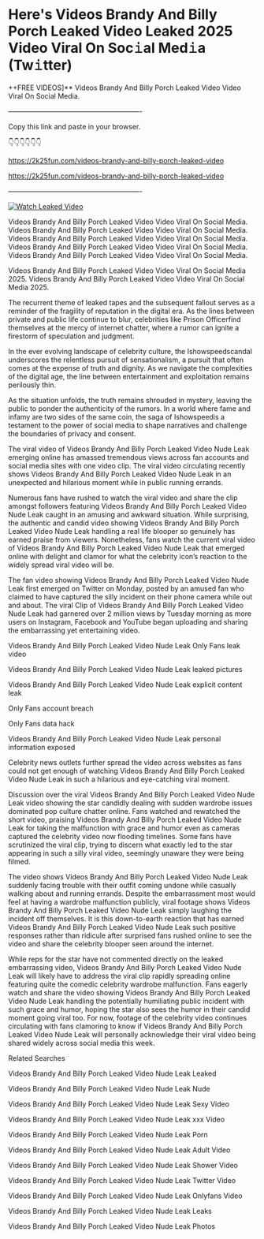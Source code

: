 # Here's Videos Brandy And Billy Porch Leaked Video Leaked 2025 Video Viral On Soc𝚒al Med𝚒a (Tw𝚒tter)

++FREE VIDEOS]** Videos Brandy And Billy Porch Leaked Video Video Viral On Social Media.

———————————————————-

Copy this link and paste in your browser.

👇👇👇👇👇👇

https://2k25fun.com/videos-brandy-and-billy-porch-leaked-video

https://2k25fun.com/videos-brandy-and-billy-porch-leaked-video

———————————————————-

[![Watch Leaked Video](https://miro.medium.com/v2/resize:fit:828/format:webp/1*cilzJN44JGOrTw9NJCrNHA.gif "Watch Leaked Video")](https://2k25fun.com/videos-brandy-and-billy-porch-leaked-video)

Videos Brandy And Billy Porch Leaked Video Video Viral On Social Media. Videos Brandy And Billy Porch Leaked Video Video Viral On Social Media. Videos Brandy And Billy Porch Leaked Video Video Viral On Social Media. Videos Brandy And Billy Porch Leaked Video Video Viral On Social Media. Videos Brandy And Billy Porch Leaked Video Video Viral On Social Media.

Videos Brandy And Billy Porch Leaked Video Video Viral On Social Media 2025. Videos Brandy And Billy Porch Leaked Video Video Viral On Social Media 2025.

The recurrent theme of leaked tapes and the subsequent fallout serves as a reminder of the fragility of reputation in the digital era. As the lines between private and public life continue to blur, celebrities like Prison Officerfind themselves at the mercy of internet chatter, where a rumor can ignite a firestorm of speculation and judgment.

In the ever evolving landscape of celebrity culture, the Ishowspeedscandal underscores the relentless pursuit of sensationalism, a pursuit that often comes at the expense of truth and dignity. As we navigate the complexities of the digital age, the line between entertainment and exploitation remains perilously thin.

As the situation unfolds, the truth remains shrouded in mystery, leaving the public to ponder the authenticity of the rumors. In a world where fame and infamy are two sides of the same coin, the saga of Ishowspeedis a testament to the power of social media to shape narratives and challenge the boundaries of privacy and consent.

The viral video of Videos Brandy And Billy Porch Leaked Video Nude Leak emerging online has amassed tremendous views across fan accounts and social media sites with one video clip. The viral video circulating recently shows Videos Brandy And Billy Porch Leaked Video Nude Leak in an unexpected and hilarious moment while in public running errands.

Numerous fans have rushed to watch the viral video and share the clip amongst followers featuring Videos Brandy And Billy Porch Leaked Video Nude Leak caught in an amusing and awkward situation. While surprising, the authentic and candid video showing Videos Brandy And Billy Porch Leaked Video Nude Leak handling a real life blooper so genuinely has earned praise from viewers. Nonetheless, fans watch the current viral video of Videos Brandy And Billy Porch Leaked Video Nude Leak that emerged online with delight and clamor for what the celebrity icon’s reaction to the widely spread viral video will be.

The fan video showing Videos Brandy And Billy Porch Leaked Video Nude Leak first emerged on Twitter on Monday, posted by an amused fan who claimed to have captured the silly incident on their phone camera while out and about. The viral Clip of Videos Brandy And Billy Porch Leaked Video Nude Leak had garnered over 2 million views by Tuesday morning as more users on Instagram, Facebook and YouTube began uploading and sharing the embarrassing yet entertaining video.

Videos Brandy And Billy Porch Leaked Video Nude Leak Only Fans leak video

Videos Brandy And Billy Porch Leaked Video Nude Leak leaked pictures

Videos Brandy And Billy Porch Leaked Video Nude Leak explicit content leak

Only Fans account breach

Only Fans data hack

Videos Brandy And Billy Porch Leaked Video Nude Leak personal information exposed

Celebrity news outlets further spread the video across websites as fans could not get enough of watching Videos Brandy And Billy Porch Leaked Video Nude Leak in such a hilarious and eye-catching viral moment.

Discussion over the viral Videos Brandy And Billy Porch Leaked Video Nude Leak video showing the star candidly dealing with sudden wardrobe issues dominated pop culture chatter online. Fans watched and rewatched the short video, praising Videos Brandy And Billy Porch Leaked Video Nude Leak for taking the malfunction with grace and humor even as cameras captured the celebrity video now flooding timelines. Some fans have scrutinized the viral clip, trying to discern what exactly led to the star appearing in such a silly viral video, seemingly unaware they were being filmed.

The video shows Videos Brandy And Billy Porch Leaked Video Nude Leak suddenly facing trouble with their outfit coming undone while casually walking about and running errands. Despite the embarrassment most would feel at having a wardrobe malfunction publicly, viral footage shows Videos Brandy And Billy Porch Leaked Video Nude Leak simply laughing the incident off themselves. It is this down-to-earth reaction that has earned Videos Brandy And Billy Porch Leaked Video Nude Leak such positive responses rather than ridicule after surprised fans rushed online to see the video and share the celebrity blooper seen around the internet.

While reps for the star have not commented directly on the leaked embarrassing video, Videos Brandy And Billy Porch Leaked Video Nude Leak will likely have to address the viral clip rapidly spreading online featuring quite the comedic celebrity wardrobe malfunction. Fans eagerly watch and share the video showing Videos Brandy And Billy Porch Leaked Video Nude Leak handling the potentially humiliating public incident with such grace and humor, hoping the star also sees the humor in their candid moment going viral too. For now, footage of the celebrity video continues circulating with fans clamoring to know if Videos Brandy And Billy Porch Leaked Video Nude Leak will personally acknowledge their viral video being shared widely across social media this week.

Related Searches

Videos Brandy And Billy Porch Leaked Video Nude Leak Leaked

Videos Brandy And Billy Porch Leaked Video Nude Leak Nude

Videos Brandy And Billy Porch Leaked Video Nude Leak Sexy Video

Videos Brandy And Billy Porch Leaked Video Nude Leak xxx Video

Videos Brandy And Billy Porch Leaked Video Nude Leak Porn

Videos Brandy And Billy Porch Leaked Video Nude Leak Adult Video

Videos Brandy And Billy Porch Leaked Video Nude Leak Shower Video

Videos Brandy And Billy Porch Leaked Video Nude Leak Twitter Video

Videos Brandy And Billy Porch Leaked Video Nude Leak Onlyfans Video

Videos Brandy And Billy Porch Leaked Video Nude Leak Leaks

Videos Brandy And Billy Porch Leaked Video Nude Leak Photos